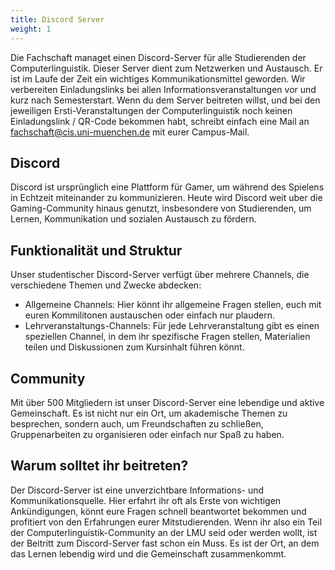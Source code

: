 ```yaml
---
title: Discord Server
weight: 1
---
```


Die Fachschaft managet einen Discord-Server für alle Studierenden der Computerlinguistik. Dieser Server dient zum Netzwerken und Austausch. Er ist im Laufe der Zeit ein wichtiges Kommunikationsmittel geworden. Wir verbereiten Einladungslinks bei allen Informationsveranstaltungen vor und kurz nach Semesterstart. Wenn du dem Server beitreten willst, und bei den jeweiligen Ersti-Veranstaltungen der Computerlinguistik noch keinen Einladungslink / QR-Code bekommen habt, schreibt einfach eine Mail an fachschaft@cis.uni-muenchen.de mit eurer Campus-Mail.


## Discord
Discord ist ursprünglich eine Plattform für Gamer, um während des Spielens in Echtzeit miteinander zu kommunizieren. Heute
wird Discord weit uber die Gaming-Community hinaus genutzt, insbesondere von Studierenden, um Lernen, Kommunikation und
sozialen Austausch zu fördern.


## Funktionalität und Struktur
Unser studentischer Discord-Server verfügt über mehrere Channels, die verschiedene Themen und Zwecke abdecken:
- Allgemeine Channels: Hier könnt ihr allgemeine Fragen stellen, euch mit euren Kommilitonen austauschen oder einfach nur plaudern.
- Lehrveranstaltungs-Channels: Für jede Lehrveranstaltung gibt es einen speziellen Channel, in dem ihr spezifische Fragen stellen, Materialien teilen und Diskussionen zum Kursinhalt führen könnt.


## Community
Mit über 500 Mitgliedern ist unser Discord-Server eine lebendige und aktive Gemeinschaft. Es ist nicht nur ein Ort, um akademische Themen zu besprechen, sondern auch, um Freundschaften zu schließen, Gruppenarbeiten zu organisieren oder einfach nur
Spaß zu haben.


## Warum solltet ihr beitreten?
Der Discord-Server ist eine unverzichtbare Informations- und Kommunikationsquelle. Hier erfahrt ihr oft als Erste von wichtigen Ankündigungen, könnt eure Fragen schnell beantwortet bekommen und profitiert von den Erfahrungen eurer Mitstudierenden. Wenn ihr also ein Teil der Computerlinguistik-Community an der LMU seid oder werden wollt, ist der Beitritt zum Discord-Server fast schon ein Muss. Es ist der Ort, an dem das Lernen lebendig wird und die Gemeinschaft zusammenkommt.